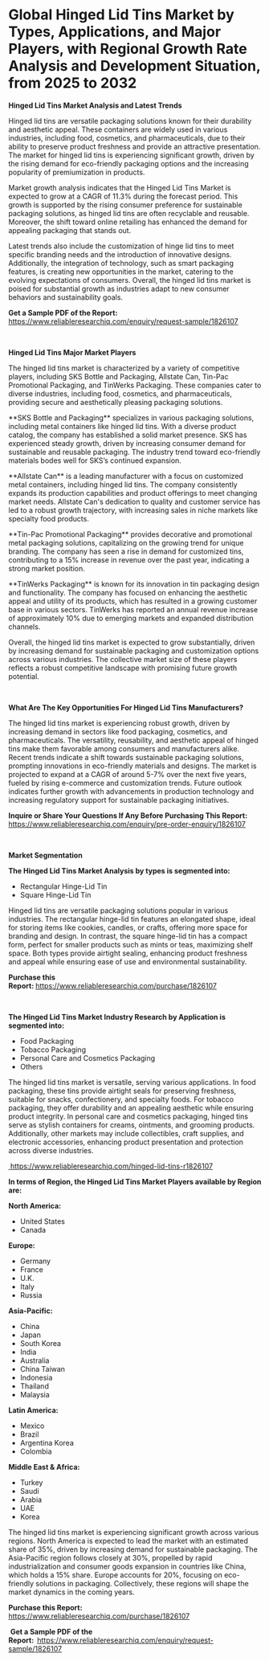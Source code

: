 <p><h1>Global Hinged Lid Tins Market by Types, Applications, and Major Players, with Regional Growth Rate Analysis and Development Situation, from 2025 to 2032</h1></p><p><strong>Hinged Lid Tins Market Analysis and Latest Trends</strong></p>
<p><p>Hinged lid tins are versatile packaging solutions known for their durability and aesthetic appeal. These containers are widely used in various industries, including food, cosmetics, and pharmaceuticals, due to their ability to preserve product freshness and provide an attractive presentation. The market for hinged lid tins is experiencing significant growth, driven by the rising demand for eco-friendly packaging options and the increasing popularity of premiumization in products. </p><p>Market growth analysis indicates that the Hinged Lid Tins Market is expected to grow at a CAGR of 11.3% during the forecast period. This growth is supported by the rising consumer preference for sustainable packaging solutions, as hinged lid tins are often recyclable and reusable. Moreover, the shift toward online retailing has enhanced the demand for appealing packaging that stands out. </p><p>Latest trends also include the customization of hinge lid tins to meet specific branding needs and the introduction of innovative designs. Additionally, the integration of technology, such as smart packaging features, is creating new opportunities in the market, catering to the evolving expectations of consumers. Overall, the hinged lid tins market is poised for substantial growth as industries adapt to new consumer behaviors and sustainability goals.</p></p>
<p><strong>Get a Sample PDF of the Report:&nbsp;</strong> <a href="https://www.reliableresearchiq.com/enquiry/request-sample/1826107?utm_campaign=3124&utm_medium=2&utm_source=Github&utm_content=ia&utm_term=15042025&utm_id=hinged-lid-tins">https://www.reliableresearchiq.com/enquiry/request-sample/1826107</a></p>
<p>&nbsp;</p>
<p><strong>Hinged Lid Tins Major Market Players</strong></p>
<p><p>The hinged lid tins market is characterized by a variety of competitive players, including SKS Bottle and Packaging, Allstate Can, Tin-Pac Promotional Packaging, and TinWerks Packaging. These companies cater to diverse industries, including food, cosmetics, and pharmaceuticals, providing secure and aesthetically pleasing packaging solutions.</p><p>**SKS Bottle and Packaging** specializes in various packaging solutions, including metal containers like hinged lid tins. With a diverse product catalog, the company has established a solid market presence. SKS has experienced steady growth, driven by increasing consumer demand for sustainable and reusable packaging. The industry trend toward eco-friendly materials bodes well for SKS’s continued expansion.</p><p>**Allstate Can** is a leading manufacturer with a focus on customized metal containers, including hinged lid tins. The company consistently expands its production capabilities and product offerings to meet changing market needs. Allstate Can's dedication to quality and customer service has led to a robust growth trajectory, with increasing sales in niche markets like specialty food products.</p><p>**Tin-Pac Promotional Packaging** provides decorative and promotional metal packaging solutions, capitalizing on the growing trend for unique branding. The company has seen a rise in demand for customized tins, contributing to a 15% increase in revenue over the past year, indicating a strong market position.</p><p>**TinWerks Packaging** is known for its innovation in tin packaging design and functionality. The company has focused on enhancing the aesthetic appeal and utility of its products, which has resulted in a growing customer base in various sectors. TinWerks has reported an annual revenue increase of approximately 10% due to emerging markets and expanded distribution channels.</p><p>Overall, the hinged lid tins market is expected to grow substantially, driven by increasing demand for sustainable packaging and customization options across various industries. The collective market size of these players reflects a robust competitive landscape with promising future growth potential.</p></p>
<p>&nbsp;</p>
<p><strong>What Are The Key Opportunities For Hinged Lid Tins Manufacturers?</strong></p>
<p><p>The hinged lid tins market is experiencing robust growth, driven by increasing demand in sectors like food packaging, cosmetics, and pharmaceuticals. The versatility, reusability, and aesthetic appeal of hinged tins make them favorable among consumers and manufacturers alike. Recent trends indicate a shift towards sustainable packaging solutions, prompting innovations in eco-friendly materials and designs. The market is projected to expand at a CAGR of around 5-7% over the next five years, fueled by rising e-commerce and customization trends. Future outlook indicates further growth with advancements in production technology and increasing regulatory support for sustainable packaging initiatives.</p></p>
<p><strong>Inquire or Share Your Questions If Any Before Purchasing This Report:</strong> <a href="https://www.reliableresearchiq.com/enquiry/pre-order-enquiry/1826107?utm_campaign=3124&utm_medium=2&utm_source=Github&utm_content=ia&utm_term=15042025&utm_id=hinged-lid-tins">https://www.reliableresearchiq.com/enquiry/pre-order-enquiry/1826107</a></p>
<p>&nbsp;</p>
<p><strong>Market Segmentation</strong></p>
<p><strong>The Hinged Lid Tins Market Analysis by types is segmented into:</strong></p>
<p><ul><li>Rectangular Hinge-Lid Tin</li><li>Square Hinge-Lid Tin</li></ul></p>
<p><p>Hinged lid tins are versatile packaging solutions popular in various industries. The rectangular hinge-lid tin features an elongated shape, ideal for storing items like cookies, candles, or crafts, offering more space for branding and design. In contrast, the square hinge-lid tin has a compact form, perfect for smaller products such as mints or teas, maximizing shelf space. Both types provide airtight sealing, enhancing product freshness and appeal while ensuring ease of use and environmental sustainability.</p></p>
<p><strong>Purchase this Report:&nbsp;</strong><a href="https://www.reliableresearchiq.com/purchase/1826107?utm_campaign=3124&utm_medium=2&utm_source=Github&utm_content=ia&utm_term=15042025&utm_id=hinged-lid-tins">https://www.reliableresearchiq.com/purchase/1826107</a></p>
<p>&nbsp;</p>
<p><strong>The Hinged Lid Tins Market Industry Research by Application is segmented into:</strong></p>
<p><ul><li>Food Packaging</li><li>Tobacco Packaging</li><li>Personal Care and Cosmetics Packaging</li><li>Others</li></ul></p>
<p><p>The hinged lid tins market is versatile, serving various applications. In food packaging, these tins provide airtight seals for preserving freshness, suitable for snacks, confectionery, and specialty foods. For tobacco packaging, they offer durability and an appealing aesthetic while ensuring product integrity. In personal care and cosmetics packaging, hinged tins serve as stylish containers for creams, ointments, and grooming products. Additionally, other markets may include collectibles, craft supplies, and electronic accessories, enhancing product presentation and protection across diverse industries.</p></p>
<p><a href="https://www.reliableresearchiq.com/hinged-lid-tins-r1826107?utm_campaign=3124&utm_medium=2&utm_source=Github&utm_content=ia&utm_term=15042025&utm_id=hinged-lid-tins">&nbsp;https://www.reliableresearchiq.com/hinged-lid-tins-r1826107</a></p>
<p><strong>In terms of Region, the Hinged Lid Tins Market Players available by Region are:</strong></p>
<p>
    <p> <strong> North America: </strong>
        <ul>
            <li>United States</li>
            <li>Canada</li>
        </ul>
        </p> 
    <p> <strong> Europe: </strong>
        <ul>
            <li>Germany</li>
            <li>France</li>
            <li>U.K.</li>
            <li>Italy</li>
            <li>Russia</li>
        </ul>
        </p> 
    <p> <strong> Asia-Pacific: </strong>
        <ul>
            <li>China</li>
            <li>Japan</li>
            <li>South Korea</li>
            <li>India</li>
            <li>Australia</li>
            <li>China Taiwan</li>
            <li>Indonesia</li>
            <li>Thailand</li>
            <li>Malaysia</li>
        </ul>
        </p> 
    <p> <strong> Latin America: </strong>
        <ul>
            <li>Mexico</li>
            <li>Brazil</li>
            <li>Argentina Korea</li>
            <li>Colombia</li>
        </ul>
        </p> 
    <p> <strong> Middle East & Africa: </strong>
        <ul>
            <li>Turkey</li>
            <li>Saudi</li>
            <li>Arabia</li>
            <li>UAE</li>
            <li>Korea</li>
        </ul>
    </p>
    </p>
<p><p>The hinged lid tins market is experiencing significant growth across various regions. North America is expected to lead the market with an estimated share of 35%, driven by increasing demand for sustainable packaging. The Asia-Pacific region follows closely at 30%, propelled by rapid industrialization and consumer goods expansion in countries like China, which holds a 15% share. Europe accounts for 20%, focusing on eco-friendly solutions in packaging. Collectively, these regions will shape the market dynamics in the coming years.</p></p>
<p><strong>Purchase this Report: </strong><a href="https://www.reliableresearchiq.com/purchase/1826107?utm_campaign=3124&utm_medium=2&utm_source=Github&utm_content=ia&utm_term=15042025&utm_id=hinged-lid-tins">https://www.reliableresearchiq.com/purchase/1826107</a></p>
<p>&nbsp;<strong>Get a Sample PDF of the Report:&nbsp;&nbsp;</strong><a href="https://www.reliableresearchiq.com/enquiry/request-sample/1826107?utm_campaign=3124&utm_medium=2&utm_source=Github&utm_content=ia&utm_term=15042025&utm_id=hinged-lid-tins">https://www.reliableresearchiq.com/enquiry/request-sample/1826107</a></p>
<p><strong></strong></p>
<p><p></p><p></p><p></p></p>